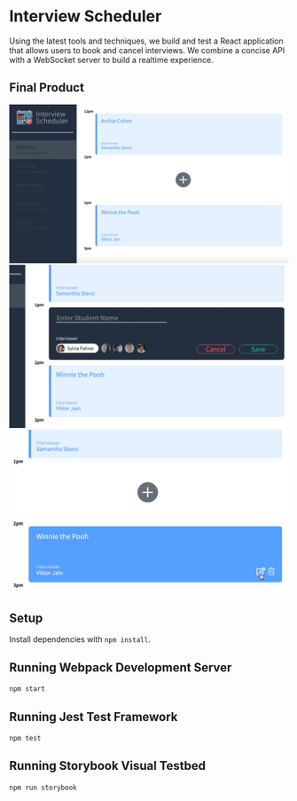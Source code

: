 # Interview Scheduler

Using the latest tools and techniques, we build and test a React application that allows users to book and cancel interviews. We combine a concise API with a WebSocket server to build a realtime experience.

## Final Product

!["Interview Scheduler App"](https://github.com/beepsboops/scheduler/blob/master/docs/interview-scheduler-app.jpg)
!["Create Appointment"](https://github.com/beepsboops/scheduler/blob/master/docs/create-appointment.jpg)
!["Edit or Delete Appointment"](https://github.com/beepsboops/scheduler/blob/master/docs/edit-delete-appointment.jpg)

## Setup

Install dependencies with `npm install`.

## Running Webpack Development Server

```sh
npm start
```

## Running Jest Test Framework

```sh
npm test
```

## Running Storybook Visual Testbed

```sh
npm run storybook
```

